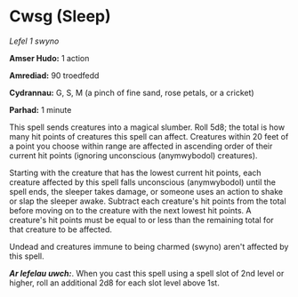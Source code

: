# Cwsg (Sleep)

*Lefel 1 swyno*

**Amser Hudo:** 1 action

**Amrediad:** 90 troedfedd

**Cydrannau:** G, S, M (a pinch of fine sand, rose petals, or a cricket)

**Parhad:** 1 minute

This spell sends creatures into a magical slumber. Roll 5d8; the total is how many hit points of creatures this spell can affect. Creatures within 20 feet of a point you choose within range are affected in ascending order of their current hit points (ignoring unconscious (anymwybodol) creatures).

Starting with the creature that has the lowest current hit points, each creature affected by this spell falls unconscious (anymwybodol) until the spell ends, the sleeper takes damage, or someone uses an action to shake or slap the sleeper awake. Subtract each creature's hit points from the total before moving on to the creature with the next lowest hit points. A creature's hit points must be equal to or less than the remaining total for that creature to be affected.

Undead and creatures immune to being charmed (swyno) aren't affected by this spell.

***Ar lefelau uwch:***. When you cast this spell using a spell slot of 2nd level or higher, roll an additional 2d8 for each slot level above 1st.
